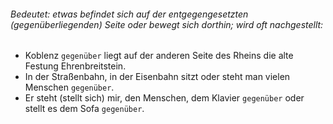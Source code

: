 ###### Bedeutet: etwas befindet sich auf der entgegengesetzten (gegenüberliegenden) Seite oder bewegt sich dorthin; wird oft nachgestellt:

- Koblenz `gegenüber` liegt auf der anderen Seite des Rheins die alte Festung Ehrenbreitstein.
- In der Straßenbahn, in der Eisenbahn sitzt oder steht man vielen Menschen `gegenüber`.
- Er steht (stellt sich) mir, den Menschen, dem Klavier `gegenüber` oder stellt es dem Sofa `gegenüber`.